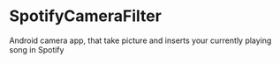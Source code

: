 # SpotifyCameraFilter
Android camera app, that take picture and inserts your currently playing song in Spotify
